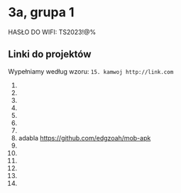 # 3a, grupa 1

HASŁO DO WIFI: TS2023!@%

## Linki do projektów

Wypełniamy według wzoru:
`15. kamwoj http://link.com`

1.
2.
3.
4.
5.
6.
7.
8. adabla https://github.com/edgzoah/mob-apk
9.
10.
11.
12.
13.
14.
